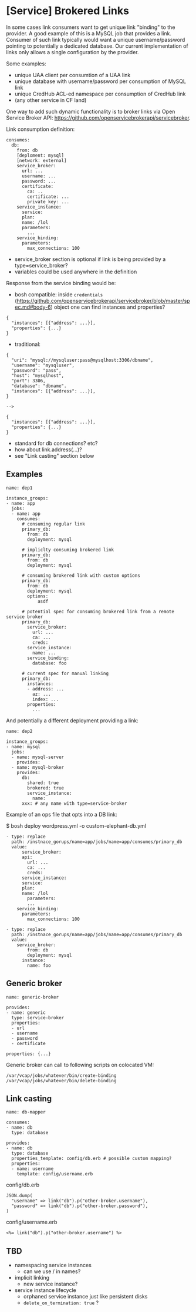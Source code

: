 # [Service] Brokered Links

In some cases link consumers want to get unique link "binding" to the provider. A good example of this is a MySQL job that provides a link. Consumer of such link typically would want a unique username/password pointing to potentially a dedicated database. Our current implementation of links only allows a single configuration by the provider.

Some examples:

- unique UAA client per consumtion of a UAA link
- unique database with username/password per consumption of MySQL link
- unique CredHub ACL-ed namespace per consumption of CredHub link
- (any other service in CF land)

One way to add such dynamic functionality is to broker links via Open Service Broker API: https://github.com/openservicebrokerapi/servicebroker.

Link consumption definition:

```
consumes:
  db:
    from: db
    [deploment: mysql]
    [network: external]
    service_broker:
      url: ...
      username: ...
      password: ...
      certificate:
        ca: ..
        certificate: ...
        private_key: ...
    service_instance:
      service:
      plan:
      name: /lol
      parameters:
        ...
    service_binding:
      parameters:
        max_connections: 100
```

- service_broker section is optional if link is being provided by a type=service_broker?
- variables could be used anywhere in the definition

Response from the service binding would be:

- bosh compatible: inside `credentials` (https://github.com/openservicebrokerapi/servicebroker/blob/master/spec.md#body-6) object one can find instances and properties?

```
{
  "instances": [{"address": ...}],
  "properties": {...}
}
```

- traditional:

```
{
  "uri": "mysql://mysqluser:pass@mysqlhost:3306/dbname",
  "username": "mysqluser",
  "password": "pass",
  "host": "mysqlhost",
  "port": 3306,
  "database": "dbname".
  "instances": [{"address": ...}],
}

-->

{
  "instances": [{"address": ...}],
  "properties": {...}
}
```

- standard for db connections? etc?
- how about link.address(...)?
- see "Link casting" section below

## Examples

```
name: dep1

instance_groups:
- name: app
  jobs:
  - name: app
    consumes:
      # consuming regular link
      primary_db:
        from: db
        deployment: mysql

      # impliclty consuming brokered link
      primary_db:
        from: db
        deployment: mysql

      # consuming brokered link with custom options
      primary_db:
        from: db
        deployment: mysql
        options:
        	asdf

      # potential spec for consuming brokered link from a remote service broker
      primary_db:
        service_broker:
          url: ...
          ca: ...
          creds:
        service_instance:
          name: ...
        service_binding:
          database: foo

      # current spec for manual linking
      primary_db:
        instances:
        - address: ...
          az: ...
          index: ...
        properties:
          ...
```

And potentially a different deployment providing a link:

```
name: dep2

instance_groups:
- name: mysql
  jobs:
  - name: mysql-server
    provides:
  - name: mysql-broker
    provides:
      db:
        shared: true
        brokered: true
        service_instance:
          name:
      xxx: # any name with type=service-broker
```

Example of an ops file that opts into a DB link:

$ bosh deploy wordpress.yml -o custom-elephant-db.yml

```
- type: replace
  path: /instnace_gorups/name=app/jobs/name=app/consumes/primary_db
  value:
	  service_broker:
      api:
  	    url: ...
  	    ca: ...
  	    creds:
	  service_instance:
      service:
      plan:
      name: /lol
	    parameters:
        ...
  	service_binding:
      parameters:
  	    max_connections: 100

- type: replace
  path: /instnace_gorups/name=app/jobs/name=app/consumes/primary_db
  value:
    service_broker:
	    from: db
	    deployment: mysql
  	  instance:
  	    name: foo
```

## Generic broker

```
name: generic-broker

provides:
- name: generic
  type: service-broker
  properties:
  - url
  - username
  - password
  - certificate

properties: {...}
```

Generic broker can call to following scripts on colocated VM:

```
/var/vcap/jobs/whatever/bin/create-binding
/var/vcap/jobs/whatever/bin/delete-binding
```

## Link casting

```
name: db-mapper

consumes:
- name: db
  type: database

provides:
- name: db
  type: database
  properties_template: config/db.erb # possible custom mapping?
  properties:
  - name: username
    template: config/username.erb
```

config/db.erb

```
JSON.dump(
  "username" => link("db").p("other-broker.username"),
  "password" => link("db").p("other-broker.password"),
)
```

config/username.erb

```
<%= link("db").p("other-broker.username") %>
```

## TBD

- namespacing service instances
  - can we use / in names?
- implicit linking
  - new service instance?
- service instance lifecycle
  - orphaned service instance just like persistent disks
  - `delete_on_termination: true` ?
